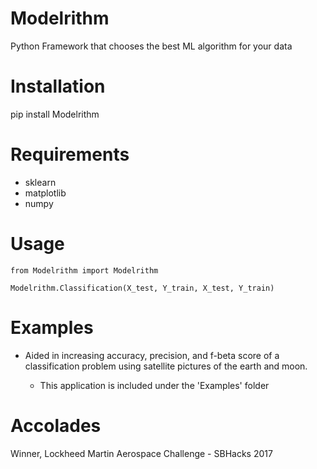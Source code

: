# Modelrithm
Python Framework that chooses the best ML algorithm for your data

# Installation
pip install Modelrithm

# Requirements
- sklearn
- matplotlib
- numpy

# Usage
	from Modelrithm import Modelrithm

	Modelrithm.Classification(X_test, Y_train, X_test, Y_train)

# Examples
- Aided in increasing accuracy, precision, and f-beta score of a classification problem using satellite pictures of the earth and moon.

	- This application is included under the 'Examples' folder

# Accolades
Winner, Lockheed Martin Aerospace Challenge - SBHacks 2017